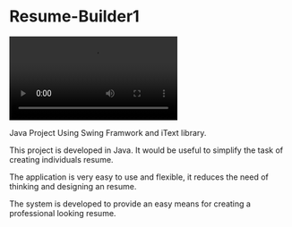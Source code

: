 # Resume-Builder1

![20210626_222257](https://github.com/DipaliDigole/Resume-Builder1/blob/main/Output.mp4)

Java Project Using Swing Framwork and iText library.

This project is developed in Java. It would be useful to simplify the task of creating individuals resume.

The application is very easy to use and flexible, it reduces the need of thinking and designing an resume.

The system is developed to provide an easy means for creating a professional looking resume.
